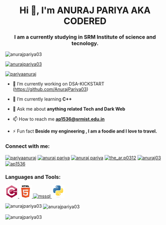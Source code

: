 <h1 align="center">Hi 👋, I'm ANURAJ PARIYA AKA CODERED</h1>
<h3 align="center">I am a currently studying in SRM Institute of science and tecnology.</h3>

<p align="left"> <img src="https://komarev.com/ghpvc/?username=anurajpariya03&label=Profile%20views&color=0e75b6&style=flat" alt="anurajpariya03" /> </p>

<p align="left"> <a href="https://github.com/ryo-ma/github-profile-trophy"><img src="https://github-profile-trophy.vercel.app/?username=anurajpariya03" alt="anurajpariya03" /></a> </p>

<p align="left"> <a href="https://twitter.com/pariyaanuraj" target="blank"><img src="https://img.shields.io/twitter/follow/pariyaanuraj?logo=twitter&style=for-the-badge" alt="pariyaanuraj" /></a> </p>

- 🔭 I’m currently working on DSA-KICKSTART (https://github.com/AnurajPariya03)

- 🌱 I’m currently learning **C++**

- 💬 Ask me about **anything related Tech and Dark Web**

- 📫 How to reach me **ap1536@srmist.edu.in**

- ⚡ Fun fact **Beside my engineering , I am a foodie and I love to travel.**

<h3 align="left">Connect with me:</h3>
<p align="left">
<a href="https://twitter.com/pariyaanuraj" target="blank"><img align="center" src="https://cdn.jsdelivr.net/npm/simple-icons@3.0.1/icons/twitter.svg" alt="pariyaanuraj" height="30" width="40" /></a>
<a href="https://linkedin.com/in/anuraj pariya" target="blank"><img align="center" src="https://cdn.jsdelivr.net/npm/simple-icons@3.0.1/icons/linkedin.svg" alt="anuraj pariya" height="30" width="40" /></a>
<a href="https://fb.com/anuraj pariya" target="blank"><img align="center" src="https://cdn.jsdelivr.net/npm/simple-icons@3.0.1/icons/facebook.svg" alt="anuraj pariya" height="30" width="40" /></a>
<a href="https://instagram.com/the_ar.p0312" target="blank"><img align="center" src="https://cdn.jsdelivr.net/npm/simple-icons@3.0.1/icons/instagram.svg" alt="the_ar.p0312" height="30" width="40" /></a>
<a href="https://www.codechef.com/users/anuraj03" target="blank"><img align="center" src="https://cdn.jsdelivr.net/npm/simple-icons@3.1.0/icons/codechef.svg" alt="anuraj03" height="30" width="40" /></a>
<a href="https://www.hackerrank.com/ap1536" target="blank"><img align="center" src="https://cdn.jsdelivr.net/npm/simple-icons@3.0.1/icons/hackerrank.svg" alt="ap1536" height="30" width="40" /></a>
</p>

<h3 align="left">Languages and Tools:</h3>
<p align="left"> <a href="https://www.w3schools.com/cpp/" target="_blank"> <img src="https://raw.githubusercontent.com/devicons/devicon/master/icons/cplusplus/cplusplus-original.svg" alt="cplusplus" width="40" height="40"/> </a> <a href="https://www.w3.org/html/" target="_blank"> <img src="https://raw.githubusercontent.com/devicons/devicon/master/icons/html5/html5-original-wordmark.svg" alt="html5" width="40" height="40"/> </a> <a href="https://www.microsoft.com/en-us/sql-server" target="_blank"> <img src="https://cdn.worldvectorlogo.com/logos/microsoft-sql-server.svg" alt="mssql" width="40" height="40"/> </a> <a href="https://www.python.org" target="_blank"> <img src="https://raw.githubusercontent.com/devicons/devicon/master/icons/python/python-original.svg" alt="python" width="40" height="40"/> </a> </p>

<p><img align="left" src="https://github-readme-stats.vercel.app/api/top-langs?username=anurajpariya03&show_icons=true&locale=en&layout=compact" alt="anurajpariya03" /></p>

<p>&nbsp;<img align="center" src="https://github-readme-stats.vercel.app/api?username=anurajpariya03&show_icons=true&locale=en" alt="anurajpariya03" /></p>

<p><img align="center" src="https://github-readme-streak-stats.herokuapp.com/?user=anurajpariya03&" alt="anurajpariya03" /></p>
